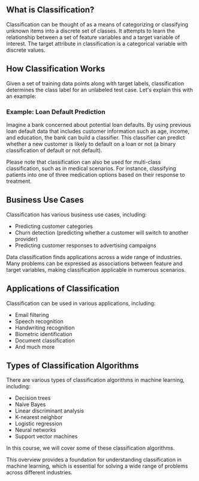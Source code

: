 ## What is Classification?

Classification can be thought of as a means of categorizing or classifying unknown items into a discrete set of classes. It attempts to learn the relationship between a set of feature variables and a target variable of interest. The target attribute in classification is a categorical variable with discrete values.

## How Classification Works

Given a set of training data points along with target labels, classification determines the class label for an unlabeled test case. Let's explain this with an example:

### Example: Loan Default Prediction

Imagine a bank concerned about potential loan defaults. By using previous loan default data that includes customer information such as age, income, and education, the bank can build a classifier. This classifier can predict whether a new customer is likely to default on a loan or not (a binary classification of default or not default).

Please note that classification can also be used for multi-class classification, such as in medical scenarios. For instance, classifying patients into one of three medication options based on their response to treatment.

## Business Use Cases

Classification has various business use cases, including:

- Predicting customer categories
- Churn detection (predicting whether a customer will switch to another provider)
- Predicting customer responses to advertising campaigns

Data classification finds applications across a wide range of industries. Many problems can be expressed as associations between feature and target variables, making classification applicable in numerous scenarios.

## Applications of Classification

Classification can be used in various applications, including:

- Email filtering
- Speech recognition
- Handwriting recognition
- Biometric identification
- Document classification
- And much more

## Types of Classification Algorithms

There are various types of classification algorithms in machine learning, including:

- Decision trees
- Naive Bayes
- Linear discriminant analysis
- K-nearest neighbor
- Logistic regression
- Neural networks
- Support vector machines

In this course, we will cover some of these classification algorithms.

This overview provides a foundation for understanding classification in machine learning, which is essential for solving a wide range of problems across different industries.

